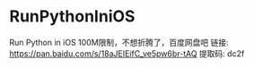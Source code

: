 # RunPythonIniOS
Run Python in iOS
100M限制，不想折腾了，百度网盘吧
链接: https://pan.baidu.com/s/18aJEIEifC_ve5pw6br-tAQ 提取码: dc2f 
